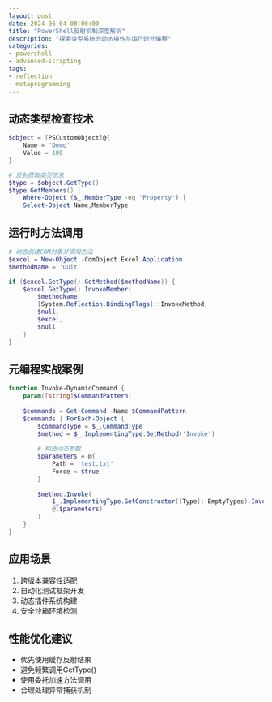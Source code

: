 ```yaml
---
layout: post
date: 2024-06-04 08:00:00
title: "PowerShell反射机制深度解析"
description: "探索类型系统的动态操作与运行时元编程"
categories:
- powershell
- advanced-scripting
tags:
- reflection
- metaprogramming
---
```


## 动态类型检查技术
```powershell
$object = [PSCustomObject]@{
    Name = 'Demo'
    Value = 100
}

# 反射获取类型信息
$type = $object.GetType()
$type.GetMembers() | 
    Where-Object {$_.MemberType -eq 'Property'} |
    Select-Object Name,MemberType
```

## 运行时方法调用
```powershell
# 动态创建COM对象并调用方法
$excel = New-Object -ComObject Excel.Application
$methodName = 'Quit'

if ($excel.GetType().GetMethod($methodName)) {
    $excel.GetType().InvokeMember(
        $methodName,
        [System.Reflection.BindingFlags]::InvokeMethod,
        $null,
        $excel,
        $null
    )
}
```

## 元编程实战案例
```powershell
function Invoke-DynamicCommand {
    param([string]$CommandPattern)
    
    $commands = Get-Command -Name $CommandPattern
    $commands | ForEach-Object {
        $commandType = $_.CommandType
        $method = $_.ImplementingType.GetMethod('Invoke')
        
        # 构造动态参数
        $parameters = @{
            Path = 'test.txt'
            Force = $true
        }
        
        $method.Invoke(
            $_.ImplementingType.GetConstructor([Type]::EmptyTypes).Invoke($null),
            @($parameters)
        )
    }
}
```

## 应用场景
1. 跨版本兼容性适配
2. 自动化测试框架开发
3. 动态插件系统构建
4. 安全沙箱环境检测

## 性能优化建议
- 优先使用缓存反射结果
- 避免频繁调用GetType()
- 使用委托加速方法调用
- 合理处理异常捕获机制